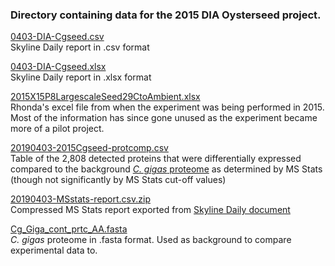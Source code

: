 ### Directory containing data for the 2015 DIA Oysterseed project. 

[0403-DIA-Cgseed.csv](https://github.com/grace-ac/paper-pacific.oyster-larvae/blob/master/data/0403-DIA-Cgseed.csv)   
Skyline Daily report in .csv format

[0403-DIA-Cgseed.xlsx](https://github.com/grace-ac/paper-pacific.oyster-larvae/blob/master/data/0403-DIA-Cgseed.xlsx)    
Skyline Daily report in .xlsx format

[2015X15P8LargescaleSeed29CtoAmbient.xlsx](https://github.com/grace-ac/paper-pacific.oyster-larvae/blob/master/data/2015X15P8LargescaleSeed29CtoAmbient.xlsx)   
Rhonda's excel file from when the experiment was being performed in 2015. Most of the information has since gone unused as the experiment became more of a pilot project. 

[20190403-2015Cgseed-protcomp.csv](https://github.com/grace-ac/paper-pacific.oyster-larvae/blob/master/data/20190403-2015Cgseed-protcomp.csv)    
Table of the 2,808 detected proteins that were differentially expressed compared to the background [_C. gigas_ proteome](https://github.com/grace-ac/paper-pacific.oyster-larvae/blob/master/data/Cg_Giga_cont_prtc_AA.fasta) as determined by MS Stats (though not significantly by MS Stats cut-off values)    

[20190403-MSstats-report.csv.zip](https://github.com/grace-ac/paper-pacific.oyster-larvae/blob/master/data/20190403-MSstats-report.csv.zip)    
Compressed MS Stats report exported from [Skyline Daily document](https://panoramaweb.org/targetedms/UW%20-%20Roberts%20Lab/2015-DIA-Cgigas-seed/showPrecursorList.view?id=61228)     

[Cg_Giga_cont_prtc_AA.fasta](https://github.com/grace-ac/paper-pacific.oyster-larvae/blob/master/data/Cg_Giga_cont_prtc_AA.fasta)    
_C. gigas_ proteome in .fasta format. Used as background to compare experimental data to. 


